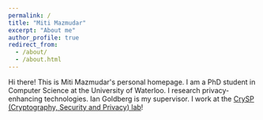 ```yaml
---
permalink: /
title: "Miti Mazmudar"
excerpt: "About me"
author_profile: true
redirect_from: 
  - /about/
  - /about.html
---
```


Hi there! This is Miti Mazmudar's personal homepage. I am a PhD student in Computer Science at the University of Waterloo. I research privacy-enhancing technologies. Ian Goldberg is my supervisor. I work at the [CrySP (Cryptography, Security and Privacy) lab](https://crysp.uwaterloo.ca)! 
